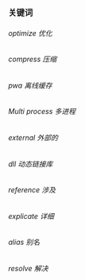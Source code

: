 ### 关键词
###### optimize 优化
###### compress 压缩
###### pwa 离线缓存
###### Multi process 多进程
###### external 外部的
###### dll 动态链接库
###### reference 涉及
###### explicate 详细
###### alias 别名
###### resolve 解决